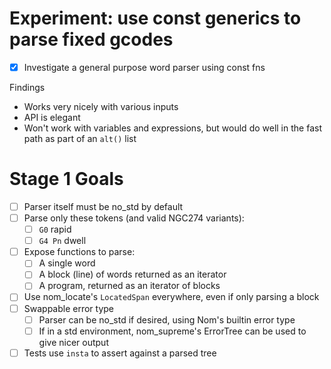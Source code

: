 # Experiment: use const generics to parse fixed gcodes

- [x] Investigate a general purpose word parser using const fns

Findings

- Works very nicely with various inputs
- API is elegant
- Won't work with variables and expressions, but would do well in the fast path as part of an `alt()` list

# Stage 1 Goals

- [ ] Parser itself must be no_std by default
- [ ] Parse only these tokens (and valid NGC274 variants):
  - [ ] `G0` rapid
  - [ ] `G4 Pn` dwell
- [ ] Expose functions to parse:
  - [ ] A single word
  - [ ] A block (line) of words returned as an iterator
  - [ ] A program, returned as an iterator of blocks
- [ ] Use nom_locate's `LocatedSpan` everywhere, even if only parsing a block
- [ ] Swappable error type
  - [ ] Parser can be no_std if desired, using Nom's builtin error type
  - [ ] If in a std environment, nom_supreme's ErrorTree can be used to give nicer output
- [ ] Tests use `insta` to assert against a parsed tree
